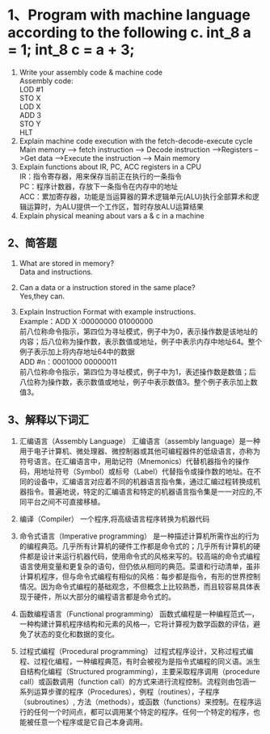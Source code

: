 # 1、Program with machine language according to the following c. int_8 a = 1;  int_8 c = a + 3; 

1) Write your assembly code & machine code <br>
Assembly code:<br>
LOD #1<br>
STO X<br>
LOD X<br>
ADD 3<br>
STO Y<br>
HLT<br>
2) Explain machine code execution with the fetch-decode-execute cycle <br>
Main memory –> fetch instruction –> Decode instruction –>Registers –>Get data –>Execute the instruction –> Main memory<br>
3) Explain functions about  IR, PC, ACC registers in a CPU <br>
IR：指令寄存器，用来保存当前正在执行的一条指令 <br>
PC：程序计数器，存放下一条指令在内存中的地址 <br>
ACC：累加寄存器，功能是当运算器的算术逻辑单元(ALU)执行全部算术和逻辑运算时，为ALU提供一个工作区，暂时存放ALU运算结果<br>
4) Explain physical meaning about vars a & c in a machine<br>

## 2、简答题 
1) What are stored in memory?<br>
 Data and instructions. <br>

2) Can a data or a instruction stored in the same place? <br>
Yes,they can.<br>
3) Explain Instruction Format with example instructions.<br>
Example：ADD X :00000000 01000000<br>
前八位称命令指示，第四位为寻址模式，例子中为0，表示操作数是该地址的内容；后八位称为操作数，表示数值或地址，例子中表示内存中地址64。整个例子表示加上将内存地址64中的数据<br>
ADD #n：0001000 00000011<br>
前八位称命令指示，第四位为寻址模式，例子中为1，表述操作数是数值；后八位称为操作数，表示数值或地址，例子中表示数值3。整个例子表示加上数值3。

## 3、解释以下词汇
 1) 汇编语言（Assembly Language） 
 汇编语言（assembly language）是一种用于电子计算机、微处理器、微控制器或其他可编程器件的低级语言，亦称为符号语言。在汇编语言中，用助记符（Mnemonics）代替机器指令的操作码，用地址符号（Symbol）或标号（Label）代替指令或操作数的地址。在不同的设备中，汇编语言对应着不同的机器语言指令集，通过汇编过程转换成机器指令。普遍地说，特定的汇编语言和特定的机器语言指令集是一一对应的,不同平台之间不可直接移植。
 2) 编译（Compiler）
一个程序,将高级语言程序转换为机器代码

 3) 命令式语言（Imperative programming）
是一种描述计算机所需作出的行为的编程典范。几乎所有计算机的硬件工作都是命令式的；几乎所有计算机的硬件都是设计来运行机器代码，使用命令式的风格来写的。较高端的命令式编程语言使用变量和更复杂的语句，但仍依从相同的典范。菜谱和行动清单，虽非计算机程序，但与命令式编程有相似的风格：每步都是指令，有形的世界控制情况。因为命令式编程的基础观念，不但概念上比较熟悉，而且较容易具体表现于硬件，所以大部分的编程语言都是命令式的。
 
 4) 函数编程语言（Functional programming）
 函数式编程是一种编程范式—，一种构建计算机程序结构和元素的风格—，它将计算视为数学函数的评估，避免了状态的变化和数据的变化。
 5) 过程式编程（Procedural programming）
 过程式程序设计，又称过程式编程、过程化编程，一种编程典范，有时会被视为是指令式编程的同义语。派生自结构化编程（Structured programming），主要采取程序调用（procedure call）或函数调用（function call）的方式来进行流程控制。流程则由包涵一系列运算步骤的程序（Procedures），例程（routines），子程序（subroutines）, 方法（methods），或函数（functions）来控制。在程序运行的任何一个时间点，都可以调用某个特定的程序。任何一个特定的程序，也能被任意一个程序或是它自己本身调用。 


